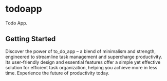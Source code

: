 # todoapp

Todo App.

## Getting Started

Discover the power of to_do_app – a blend of minimalism and strength, engineered to streamline task management 
and supercharge productivity. Its user-friendly design and essential features offer a simple yet effective 
solution for efficient task organization, helping you achieve more in less time. Experience the future of 
productivity today.